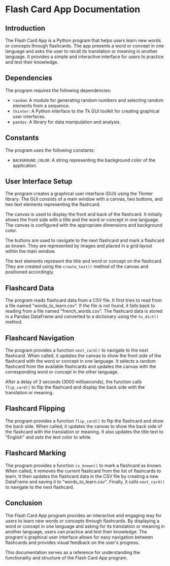 # Flash Card App Documentation

## Introduction

The Flash Card App is a Python program that helps users learn new words or concepts through flashcards. The app presents a word or concept in one language and asks the user to recall its translation or meaning in another language. It provides a simple and interactive interface for users to practice and test their knowledge.

## Dependencies

The program requires the following dependencies:

- `random`: A module for generating random numbers and selecting random elements from a sequence.
- `tkinter`: A Python interface to the Tk GUI toolkit for creating graphical user interfaces.
- `pandas`: A library for data manipulation and analysis.

## Constants

The program uses the following constants:

- `BACKGROUND_COLOR`: A string representing the background color of the application.

## User Interface Setup

The program creates a graphical user interface (GUI) using the Tkinter library. The GUI consists of a main window with a canvas, two buttons, and two text elements representing the flashcard.

The canvas is used to display the front and back of the flashcard. It initially shows the front side with a title and the word or concept in one language. The canvas is configured with the appropriate dimensions and background color.

The buttons are used to navigate to the next flashcard and mark a flashcard as known. They are represented by images and placed in a grid layout within the main window.

The text elements represent the title and word or concept on the flashcard. They are created using the `create_text()` method of the canvas and positioned accordingly.

## Flashcard Data

The program reads flashcard data from a CSV file. It first tries to read from a file named "words_to_learn.csv". If the file is not found, it falls back to reading from a file named "french_words.csv". The flashcard data is stored in a Pandas DataFrame and converted to a dictionary using the `to_dict()` method.

## Flashcard Navigation

The program provides a function `next_card()` to navigate to the next flashcard. When called, it updates the canvas to show the front side of the flashcard with the word or concept in one language. It selects a random flashcard from the available flashcards and updates the canvas with the corresponding word or concept in the other language.

After a delay of 3 seconds (3000 milliseconds), the function calls `flip_card()` to flip the flashcard and display the back side with the translation or meaning.

## Flashcard Flipping

The program provides a function `flip_card()` to flip the flashcard and show the back side. When called, it updates the canvas to show the back side of the flashcard with the translation or meaning. It also updates the title text to "English" and sets the text color to white.

## Flashcard Marking

The program provides a function `is_known()` to mark a flashcard as known. When called, it removes the current flashcard from the list of flashcards to learn. It then updates the flashcard data in the CSV file by creating a new DataFrame and saving it to "words_to_learn.csv". Finally, it calls `next_card()` to navigate to the next flashcard.

## Conclusion

The Flash Card App program provides an interactive and engaging way for users to learn new words or concepts through flashcards. By displaying a word or concept in one language and asking for its translation or meaning in another language, users can practice and test their knowledge. The program's graphical user interface allows for easy navigation between flashcards and provides visual feedback on the user's progress.

This documentation serves as a reference for understanding the functionality and structure of the Flash Card App program.